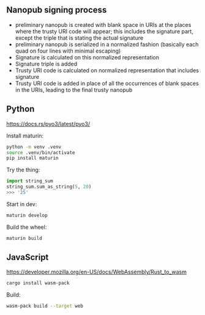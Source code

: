 ## Nanopub signing process

- preliminary nanopub is created with blank space in URIs at the places where the trusty URI code will appear; this includes the signature part, except the triple that is stating the actual signature
- preliminary nanopub is serialized in a normalized fashion (basically each quad on four lines with minimal escaping)
- Signature is calculated on this normalized representation
- Signature triple is added
- Trusty URI code is calculated on normalized representation that includes signature
- Trusty URI code is added in place of all the occurrences of blank spaces in the URIs, leading to the final trusty nanopub

## Python

https://docs.rs/pyo3/latest/pyo3/


Install maturin:

```bash
python -m venv .venv
source .venv/bin/activate
pip install maturin
```


Try the thing:

```python
import string_sum
string_sum.sum_as_string(5, 20)
>>> '25'
```

Start in dev:

```bash
maturin develop
```

Build the wheel:

```bash
maturin build
```

## JavaScript

https://developer.mozilla.org/en-US/docs/WebAssembly/Rust_to_wasm

```bash
cargo install wasm-pack
```

Build:

```bash
wasm-pack build --target web
```

